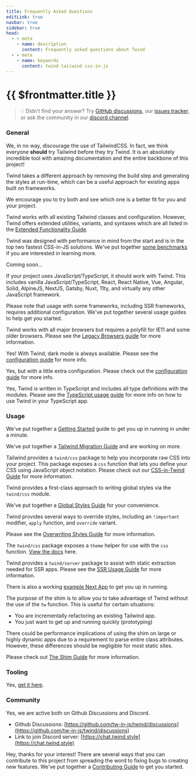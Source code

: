 ```yaml
---
title: Frequently Asked Questions
editLink: true
navbar: true
sidebar: true
head:
  - - meta
    - name: description
      content: Frequently asked questions about Twind
  - - meta
    - name: keywords
      content: twind tailwind css-in-js
---
```


# {{ $frontmatter.title }}

> 💡 Didn't find your answer? Try [GitHub discussions](https://github.com/tw-in-js/twind/discussions), our [issues tracker](https://github.com/tw-in-js/twind/issues), or ask the community in our [discord channel](https://chat.twind.style).

### General

<Collapse title="Why not just TailwindCSS?">

We, in no way, discourage the use of TailwindCSS. In fact, we think everyone **should** try Tailwind before they try Twind. It is an absolutely incredible tool with amazing documentation and the entire backbone of this project!

Twind takes a different approach by removing the build step and generating the styles at run-time, which can be a useful approach for existing apps built on frameworks.

We encourage you to try both and see which one is a better fit for you and your project.

</Collapse>

<Collapse title="How is Twind different from TailwindCSS?">

Twind works with all existing Tailwind classes and configuration. However, Twind offers extended utilities, variants, and syntaxes which are all listed in the [Extended Functionality Guide](/handbook/extended-functionality).

</Collapse>

<Collapse title="How does CSS-in JS perform? Is it slow?">

Twind was designed with performance in mind from the start and is in the top two fastest CSS-in-JS solutions. We've put together [some benchmarks](/handbook/benchmarks) if you are interested in learning more.

</Collapse>

<Collapse title="Is this the same as writing style attributes?">

Coming soon...

</Collapse>

<Collapse title="Does Twind work with XYZ framework or library?">

If your project uses JavaScript/TypeScript, it should work with Twind. This includes vanilla JavaScript/TypeScript, React, React Native, Vue, Angular, Solid, AlpineJS, NextJS, Gatsby, Nuxt, 11ty, and virtually any other JavaScript framework.

Please note that usage with some frameworks, including SSR frameworks, requires additional configuration. We've put together several usage guides to help get you started.

</Collapse>

<Collapse title="How is browser support for Twind?">

Twind works with all major browsers but requires a polyfill for IE11 and some older browsers. Please see the [Legacy Browsers guide](/handbook/getting-started#supporting-legacy-browsers) for more information.

</Collapse>

<Collapse title="Does Twind support dark mode?">

Yes! With Twind, dark mode is always available. Please see the [configuration guide](/handbook/configuration#dark-mode) for more info.

</Collapse>

<Collapse title="Does Twind support Tailwind V2 colors?">

Yes, but with a little extra configuration. Please check out the [configuration guide](/handbook/configuration#colors) for more info.

</Collapse>

<Collapse title="Does Twind support TypeScript?">

Yes, Twind is written in TypeScript and includes all type definitions with the modules. Please see the [TypeScript usage guide](/usage-guides/typescript) for more info on how to use Twind in your TypeScript app.

</Collapse>

### Usage

<Collapse title="How do I get started using Twind?">

We've put together a [Getting Started](/handbook/getting-started) guide to get you up in running in under a minute.

</Collapse>

<Collapse title="How do I migrate my existing project to Twind?">

We've put together a [Tailwind Migration Guide](/migration-guides/tailwind) and are working on more.

</Collapse>

<Collapse title="How do I write raw CSS in Twind?">

Tailwind provides a `twind/css` package to help you incorporate raw CSS into your project. This package exposes a `css` function that lets you define your CSS using JavaScript object notation. Please check out our [CSS-in-Twind Guide](/handbook/css-in-twind) for more information.

</Collapse>

<Collapse title="How do I write global styles in Twind?">

Twind provides a first-class approach to writing global styles via the `twind/css` module.

We've put together a [Global Styles Guide](/handbook/css-in-twind#global-styles) for your convenience.

</Collapse>

<Collapse title="How do I override a style in Twind?">

Twind provides several ways to override styles, including an `!important` modifier, `apply` function, and `override` variant.

Please see the [Overwriting Styles Guide](/handbook/overwriting-styles) for more information.

</Collapse>

<Collapse title="How do I access a theme value in Twind?">

The `twind/css` package exposes a `theme` helper for use with the `css` function. [View the docs](https://twind.dev/docs/modules/twind.html#theme-helper) here.

</Collapse>

<Collapse title="How do I use Twind with server-rendered (SSR) apps?">

Twind provides a `twind/server` package to assist with static extraction needed for SSR apps. Please see the [SSR Usage Guide](/usage-guides/ssr) for more information.

There is also a working [example Next App](https://github.com/tw-in-js/example-next) to get you up in running.

</Collapse>

<Collapse title="When should I use the shim and are there any downsides?">

The purpose of the shim is to allow you to take advantage of Twind without the use of the `tw` function. This is useful for certain situations:

- You are incrementally refactoring an existing Tailwind app.
- You just want to get up and running quickly (prototyping)

There could be performance implications of using the shim on large or highly dynamic apps due to a requirement to parse entire class attributes. However, these differences should be negligible for most static sites.

Please check out [The Shim Guide](/handbook/the-shim) for more information.

</Collapse>

### Tooling

<Collapse title="Is there a Twind VSCode extension for syntax highlighting, style validation/linting, auto-completion, etc..?">

Yes, [get it here](https://github.com/tw-in-js/typescript-plugin).

</Collapse>

### Community

<Collapse title="Does Twind have an online community?">

Yes, we are active both on Github Discussions and Discord.

- Github Discussions: [https://github.com/tw-in-js/twind/discussions](https://github.com/tw-in-js/twind/discussions)
- Link to join Discord server: [https://chat.twind.style](https://chat.twind.style)

</Collapse>

<Collapse title="How can I contribute to this project?">

Hey, thanks for your interest! There are several ways that you can contribute to this project from spreading the word to fixing bugs to creating new features. We've put together a [Contributing Guide](https://github.com/tw-in-js/twind/blob/main/CONTRIBUTING.md) to get you started.

</Collapse>

<!--
Possible future FAQS:
- How do I cache my Twind styles?
- How do I know when to use `tw` vs. `apply` vs. `lazy`?
- How is Twind different from twin.macro?
- How is Twind different from other CSS-in-JS solutions?
-->
